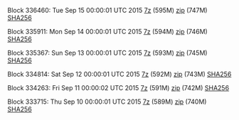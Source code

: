 Block 336460: Tue Sep 15 00:00:01 UTC 2015 [7z](https://transfer.sh/EGVDI/bootstrap.dat.20150915.7z) (595M) [zip](https://transfer.sh/UbdwE/bootstrap.dat.20150915.zip) (747M) [SHA256](https://transfer.sh/isQGp/sha256.txt)

Block 335911: Mon Sep 14 00:00:01 UTC 2015 [7z](https://transfer.sh/a6cqm/bootstrap.dat.20150914.7z) (594M) [zip](https://transfer.sh/mLfPq/bootstrap.dat.20150914.zip) (746M) [SHA256](https://transfer.sh/1kA7C/sha256.txt)

Block 335367: Sun Sep 13 00:00:01 UTC 2015 [7z](https://transfer.sh/19Nq1g/bootstrap.dat.20150913.7z) (593M) [zip](https://transfer.sh/AdYFU/bootstrap.dat.20150913.zip) (745M) [SHA256](https://transfer.sh/15IV4J/sha256.txt)

Block 334814: Sat Sep 12 00:00:01 UTC 2015 [7z](https://transfer.sh/GdZjT/bootstrap.dat.20150912.7z) (592M) [zip](https://transfer.sh/7B6F6/bootstrap.dat.20150912.zip) (743M) [SHA256](https://transfer.sh/2oUj0/sha256.txt)

Block 334263: Fri Sep 11 00:00:02 UTC 2015 [7z]() (591M) [zip]() (742M) [SHA256]()

Block 333715: Thu Sep 10 00:00:01 UTC 2015 [7z](https://transfer.sh/3gAQA/bootstrap.dat.20150910.7z) (589M) [zip](https://transfer.sh/9d9UE/bootstrap.dat.20150910.zip) (740M) [SHA256](https://transfer.sh/KJUFw/sha256.txt)
